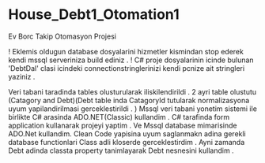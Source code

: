 # House_Debt1_Otomation1
 Ev  Borc  Takip Otomasyon Projesi
 
 ! Eklemis oldugun database dosyalarini hizmetler kismindan stop  ederek kendi mssql  serveriniza  build ediniz . 
 ! C#  proje  dosyalarinin icinde bulunan 'DebtDal' clasi  icindeki connectionstringlerinizi  kendi pcnize ait  stringleri  yaziniz .
 
 Veri tabani  taradinda  tables  olusturularak  iliskilendirildi . 2 ayri  table olustutu (Catagory and  Debt)(Debt table inda  CatagoryId tutularak normalizasyona  uyum yapilandirilmasi gerceklestirildi . )
 Mssql veri tabani yonetim sistemi ile birlikte C#  arasinda ADO.NET(Classic) kullandim .
 C# tarafinda  form application kullanarak projeyi yaptim . Ve Mssql database mimarisinde ADO.Net kullandim.
 Clean Code  yapisina uyum saglanmakn adina  gerekli  database functionlari  Class  adli  kloserde  gerceklestirdim . Ayni zamanda Debt adinda classta property tanimlayarak Debt nesnesini kullandim . 
 
